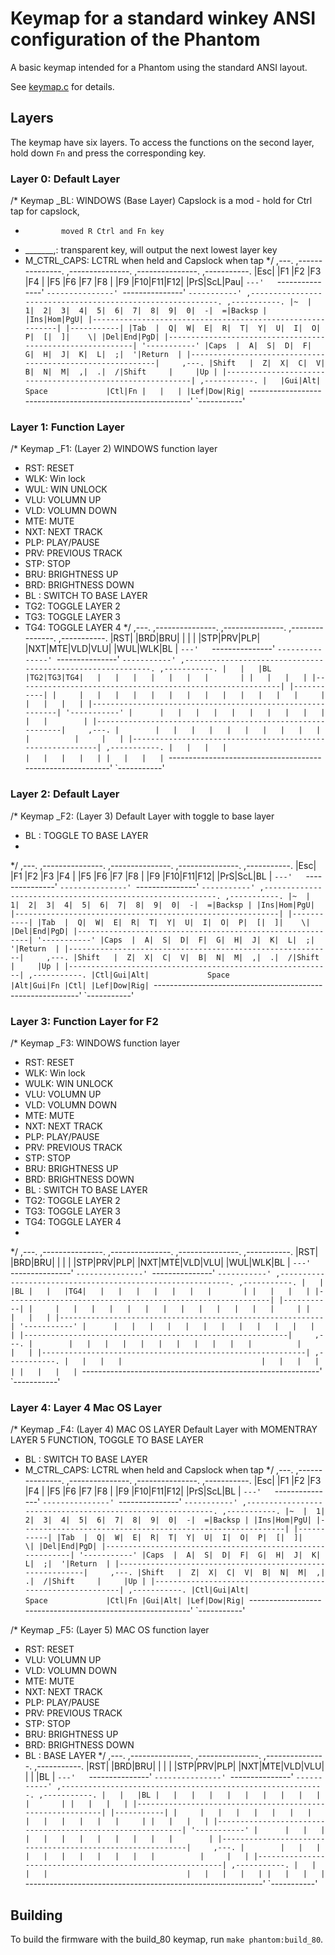 # Keymap for a standard winkey ANSI configuration of the Phantom

A basic keymap intended for a Phantom using the standard ANSI layout.

See [keymap.c](keymap.c) for details.

## Layers

The keymap have six layers. To access the functions on the second layer, hold down `Fn` and press the corresponding key.

### Layer 0: Default Layer
  /* Keymap _BL: WINDOWS (Base Layer) Capslock is a mod - hold for Ctrl tap for capslock, 
   *             moved R Ctrl and Fn key 
   * _______,: transparent key, will output the next lowest layer key
   * M_CTRL_CAPS: LCTRL when held and Capslock when tap
   */
     ,---.   ,---------------. ,---------------. ,---------------. ,-----------.
     |Esc|   |F1 |F2 |F3 |F4 | |F5 |F6 |F7 |F8 | |F9 |F10|F11|F12| |PrS|ScL|Pau|
     `---'   `---------------' `---------------' `---------------' `-----------'
     ,-----------------------------------------------------------. ,-----------.
     |~  |  1|  2|  3|  4|  5|  6|  7|  8|  9|  0|  -|  =|Backsp | |Ins|Hom|PgU|
     |-----------------------------------------------------------| |-----------|
     |Tab  |  Q|  W|  E|  R|  T|  Y|  U|  I|  O|  P|  [|  ]|    \| |Del|End|PgD|
     |-----------------------------------------------------------| '-----------'
     |Caps  |  A|  S|  D|  F|  G|  H|  J|  K|  L|  ;|  '|Return  |
     |-----------------------------------------------------------|     ,---.
     |Shift   |  Z|  X|  C|  V|  B|  N|  M|  ,|  .|  /|Shift     |     |Up |
     |-----------------------------------------------------------| ,-----------.
     |   |Gui|Alt|             Space             |Ctl|Fn |   |   | |Lef|Dow|Rig|
     `-----------------------------------------------------------' `-----------'

### Layer 1: Function Layer
  /* Keymap _F1: (Layer 2) WINDOWS function layer 
   * RST: RESET
   * WLK: Win lock
   * WUL: WIN UNLOCK
   * VLU: VOLUMN UP
   * VLD: VOLUMN DOWN
   * MTE: MUTE
   * NXT: NEXT TRACK
   * PLP: PLAY/PAUSE
   * PRV: PREVIOUS TRACK
   * STP: STOP
   * BRU: BRIGHTNESS UP 
   * BRD: BRIGHTNESS DOWN
   * BL : SWITCH TO BASE LAYER
   * TG2: TOGGLE LAYER 2
   * TG3: TOGGLE LAYER 3
   * TG4: TOGGLE LAYER 4
   */
     ,---.   ,---------------. ,---------------. ,---------------. ,-----------.
     |RST|   |BRD|BRU|   |   | |   |STP|PRV|PLP| |NXT|MTE|VLD|VLU| |WUL|WLK|BL |
     `---'   `---------------' `---------------' `---------------' `-----------'
     ,-----------------------------------------------------------. ,-----------.
     |   |   |BL |TG2|TG3|TG4|   |   |   |   |   |   |   |       | |   |   |   |
     |-----------------------------------------------------------| |-----------|
     |     |   |   |   |   |   |   |   |   |   |   |   |   |     | |   |   |   |
     |-----------------------------------------------------------| '-----------'
     |      |   |   |   |   |   |   |   |   |   |   |   |        |
     |-----------------------------------------------------------|     ,---.
     |        |   |   |   |   |   |   |   |   |   |   |          |     |   |
     |-----------------------------------------------------------| ,-----------.
     |   |   |   |                               |   |   |   |   | |   |   |   |
     `-----------------------------------------------------------' `-----------'

### Layer 2: Default Layer
  /* Keymap _F2: (Layer 3) Default  Layer with toggle to base layer
   * BL : TOGGLE TO BASE LAYER
   *
   */
     ,---.   ,---------------. ,---------------. ,---------------. ,-----------.
     |Esc|   |F1 |F2 |F3 |F4 | |F5 |F6 |F7 |F8 | |F9 |F10|F11|F12| |PrS|ScL|BL |
     `---'   `---------------' `---------------' `---------------' `-----------'
     ,-----------------------------------------------------------. ,-----------.
     |~  |  1|  2|  3|  4|  5|  6|  7|  8|  9|  0|  -|  =|Backsp | |Ins|Hom|PgU|
     |-----------------------------------------------------------| |-----------|
     |Tab  |  Q|  W|  E|  R|  T|  Y|  U|  I|  O|  P|  [|  ]|    \| |Del|End|PgD|
     |-----------------------------------------------------------| '-----------'
     |Caps  |  A|  S|  D|  F|  G|  H|  J|  K|  L|  ;|  '|Return  |
     |-----------------------------------------------------------|     ,---.
     |Shift   |  Z|  X|  C|  V|  B|  N|  M|  ,|  .|  /|Shift     |     |Up |
     |-----------------------------------------------------------| ,-----------.
     |Ctl|Gui|Alt|             Space             |Alt|Gui|Fn |Ctl| |Lef|Dow|Rig|
     `-----------------------------------------------------------' `-----------'

### Layer 3: Function Layer for F2
  /* Keymap _F3: WINDOWS function layer
   * RST: RESET
   * WLK: Win lock
   * WULK: WIN UNLOCK
   * VLU: VOLUMN UP
   * VLD: VOLUMN DOWN
   * MTE: MUTE
   * NXT: NEXT TRACK
   * PLP: PLAY/PAUSE
   * PRV: PREVIOUS TRACK
   * STP: STOP
   * BRU: BRIGHTNESS UP
   * BRD: BRIGHTNESS DOWN
   * BL : SWITCH TO BASE LAYER
   * TG2: TOGGLE LAYER 2
   * TG3: TOGGLE LAYER 3
   * TG4: TOGGLE LAYER 4
   *
   */
     ,---.   ,---------------. ,---------------. ,---------------. ,-----------.
     |RST|   |BRD|BRU|   |   | |   |STP|PRV|PLP| |NXT|MTE|VLD|VLU| |WUL|WLK|BL |
     `---'   `---------------' `---------------' `---------------' `-----------'
     ,-----------------------------------------------------------. ,-----------.
     |   |   |BL |   |   |TG4|   |   |   |   |   |   |   |       | |   |   |   |
     |-----------------------------------------------------------| |-----------|
     |     |   |   |   |   |   |   |   |   |   |   |   |   |     | |   |   |   |
     |-----------------------------------------------------------| '-----------'
     |      |   |   |   |   |   |   |   |   |   |   |   |        |
     |-----------------------------------------------------------|     ,---.
     |        |   |   |   |   |   |   |   |   |   |   |          |     |   |
     |-----------------------------------------------------------| ,-----------.
     |   |   |   |                               |   |   |   |   | |   |   |   |
     `-----------------------------------------------------------' `-----------'

### Layer 4: Layer 4 Mac OS Layer
  /* Keymap _F4: (Layer 4) MAC OS LAYER Default  Layer with MOMENTRAY LAYER 5 FUNCTION, TOGGLE TO BASE LAYER
   * BL : SWITCH TO BASE LAYER
   * M_CTRL_CAPS: LCTRL when held and Capslock when tap
   */
     ,---.   ,---------------. ,---------------. ,---------------. ,-----------.
     |Esc|   |F1 |F2 |F3 |F4 | |F5 |F6 |F7 |F8 | |F9 |F10|F11|F12| |PrS|ScL|BL |
     `---'   `---------------' `---------------' `---------------' `-----------'
     ,-----------------------------------------------------------. ,-----------.
     |~  |  1|  2|  3|  4|  5|  6|  7|  8|  9|  0|  -|  =|Backsp | |Ins|Hom|PgU|
     |-----------------------------------------------------------| |-----------|
     |Tab  |  Q|  W|  E|  R|  T|  Y|  U|  I|  O|  P|  [|  ]|    \| |Del|End|PgD|
     |-----------------------------------------------------------| '-----------'
     |Caps  |  A|  S|  D|  F|  G|  H|  J|  K|  L|  ;|  '|Return  |
     |-----------------------------------------------------------|     ,---.
     |Shift   |  Z|  X|  C|  V|  B|  N|  M|  ,|  .|  /|Shift     |     |Up |
     |-----------------------------------------------------------| ,-----------.
     |Ctl|Gui|Alt|             Space             |Ctl|Fn |Gui|Alt| |Lef|Dow|Rig|
     `-----------------------------------------------------------' `-----------'

  /* Keymap _F5: (Layer 5) MAC OS function layer
   * RST: RESET
   * VLU: VOLUMN UP
   * VLD: VOLUMN DOWN
   * MTE: MUTE
   * NXT: NEXT TRACK
   * PLP: PLAY/PAUSE
   * PRV: PREVIOUS TRACK
   * STP: STOP
   * BRU: BRIGHTNESS UP
   * BRD: BRIGHTNESS DOWN
   * BL : BASE LAYER
   */
     ,---.   ,---------------. ,---------------. ,---------------. ,-----------.
     |RST|   |BRD|BRU|   |   | |   |STP|PRV|PLP| |NXT|MTE|VLD|VLU| |   |   |BL |
     `---'   `---------------' `---------------' `---------------' `-----------'
     ,-----------------------------------------------------------. ,-----------.
     |   |   |BL |   |   |   |   |   |   |   |   |   |   |       | |   |   |   |
     |-----------------------------------------------------------| |-----------|
     |     |   |   |   |   |   |   |   |   |   |   |   |   |     | |   |   |   |
     |-----------------------------------------------------------| '-----------'
     |      |   |   |   |   |   |   |   |   |   |   |   |        |
     |-----------------------------------------------------------|     ,---.
     |        |   |   |   |   |   |   |   |   |   |   |          |     |   |
     |-----------------------------------------------------------| ,-----------.
     |   |   |   |                               |   |   |   |   | |   |   |   |
     `-----------------------------------------------------------' `-----------'
	 
## Building

To build the firmware with the build_80 keymap, run `make phantom:build_80`.

